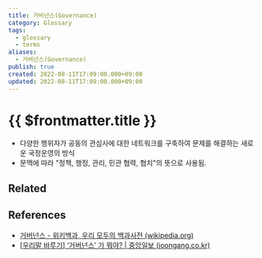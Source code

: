 ```yaml
---
title: 거버넌스(Governance)
category: Glossary
tags:
  - glossary
  - terms
aliases:
  - 거버넌스(Governance)
publish: true
created: 2022-08-11T17:09:00.000+09:00
updated: 2022-08-11T17:09:00.000+09:00
---
```


# {{ $frontmatter.title }}

- 다양한 행위자가 공동의 관심사에 대한 네트워크를 구축하여 문제를 해결하는 새로운 국정운영의 방식
- 문맥에 따라 "정책, 행정, 관리, 민관 협력, 협치"의 뜻으로 사용됨.

## Related

## References

- [거버넌스 - 위키백과, 우리 모두의 백과사전 (wikipedia.org)](https://ko.wikipedia.org/wiki/%EA%B1%B0%EB%B2%84%EB%84%8C%EC%8A%A4)
- [[우리말 바루기] ‘거버넌스’ 가 뭐야? | 중앙일보 (joongang.co.kr)](https://www.joongang.co.kr/article/24103047#home)
